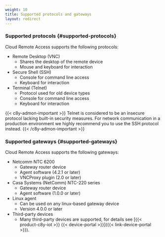 ```yaml
---
weight: 10
title: Supported protocols and gateways
layout: redirect
---
```


### Supported protocols {#supported-protocols}

Cloud Remote Access supports the following protocols:

* Remote Desktop (VNC)
	* Shares the desktop of the remote device
	* Mouse and keyboard for interaction
* Secure Shell (SSH)
	* Console for command line access
	* Keyboard for interaction
* Terminal (Telnet)
	* Protocol used for old device types
	* Console for command line access
	* Keyboard for interaction

{{< c8y-admon-important >}}
Telnet is considered to be an insecure protocol lacking built-in security measures. For network communication in a production environment we highly recommend you to use the SSH protocol instead.
{{< /c8y-admon-important >}}

### Supported gateways {#supported-gateways}

Cloud Remote Access supports the following gateways:

* Netcomm NTC 6200
	* Gateway router device
	* Agent software (4.2.1 or later)
	* VNCProxy plugin (2.0 or later)
* Casa Systems (NetComm) NTC-220 series
	- Gateway router device
	- Agent software (1.0.0 or later)
* Linux agent
	* Can be used on any linux-based gateway device
	* Version 4.0.0 or later
* Third-party devices
	* Many third-party devices are supported, for details see [{{< product-c8y-iot >}} {{< device-portal >}}]({{< link-device-portal >}}).
